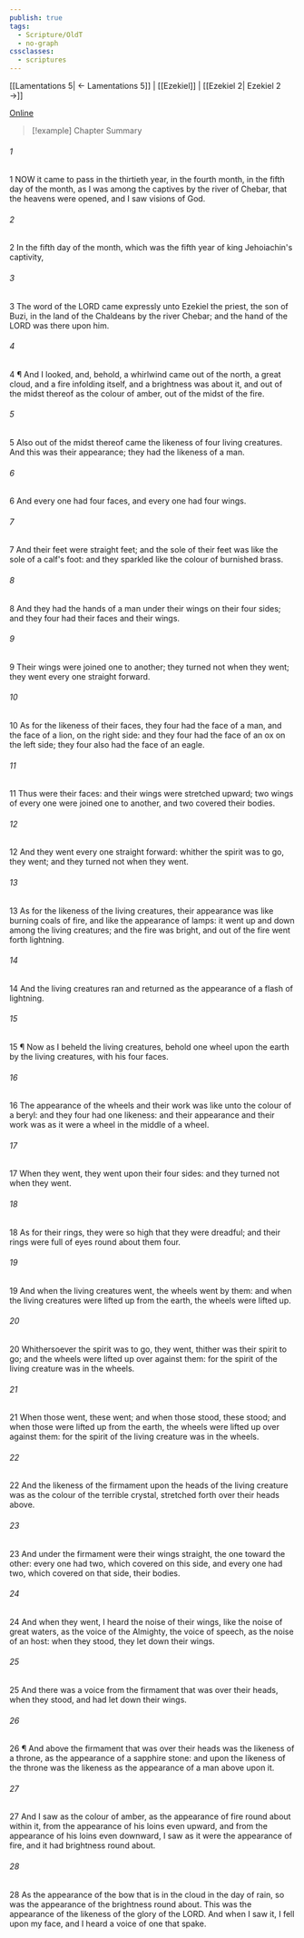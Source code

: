 ```yaml
---
publish: true
tags:
  - Scripture/OldT
  - no-graph
cssclasses:
  - scriptures
---
```

[[Lamentations 5| ← Lamentations 5]] | [[Ezekiel]] | [[Ezekiel 2| Ezekiel 2 →]]

[Online](https://churchofjesuschrist.org/study/scriptures/ot/ezek/1?lang=eng)

>[!example] Chapter Summary
>
###### 1
1 NOW it came to pass in the thirtieth year, in the fourth month, in the fifth day of the month, as I was among the captives by the river of Chebar, that the heavens were opened, and I saw visions of God.
###### 2
2 In the fifth day of the month, which was the fifth year of king Jehoiachin's captivity,
###### 3
3 The word of the LORD came expressly unto Ezekiel the priest, the son of Buzi, in the land of the Chaldeans by the river Chebar; and the hand of the LORD was there upon him.
###### 4
4 ¶ And I looked, and, behold, a whirlwind came out of the north, a great cloud, and a fire infolding itself, and a brightness was about it, and out of the midst thereof as the colour of amber, out of the midst of the fire.
###### 5
5 Also out of the midst thereof came the likeness of four living creatures.  And this was their appearance; they had the likeness of a man.
###### 6
6 And every one had four faces, and every one had four wings.
###### 7
7 And their feet were straight feet; and the sole of their feet was like the sole of a calf's foot: and they sparkled like the colour of burnished brass.
###### 8
8 And they had the hands of a man under their wings on their four sides; and they four had their faces and their wings.
###### 9
9 Their wings were joined one to another; they turned not when they went; they went every one straight forward.
###### 10
10 As for the likeness of their faces, they four had the face of a man, and the face of a lion, on the right side: and they four had the face of an ox on the left side; they four also had the face of an eagle.
###### 11
11 Thus were their faces: and their wings were stretched upward; two wings of every one were joined one to another, and two covered their bodies.
###### 12
12 And they went every one straight forward: whither the spirit was to go, they went; and they turned not when they went.
###### 13
13 As for the likeness of the living creatures, their appearance was like burning coals of fire, and like the appearance of lamps: it went up and down among the living creatures; and the fire was bright, and out of the fire went forth lightning.
###### 14
14 And the living creatures ran and returned as the appearance of a flash of lightning.
###### 15
15 ¶ Now as I beheld the living creatures, behold one wheel upon the earth by the living creatures, with his four faces.
###### 16
16 The appearance of the wheels and their work was like unto the colour of a beryl: and they four had one likeness: and their appearance and their work was as it were a wheel in the middle of a wheel.
###### 17
17 When they went, they went upon their four sides: and they turned not when they went.
###### 18
18 As for their rings, they were so high that they were dreadful; and their rings were full of eyes round about them four.
###### 19
19 And when the living creatures went, the wheels went by them: and when the living creatures were lifted up from the earth, the wheels were lifted up.
###### 20
20 Whithersoever the spirit was to go, they went, thither was their spirit to go; and the wheels were lifted up over against them: for the spirit of the living creature was in the wheels.
###### 21
21 When those went, these went; and when those stood, these stood; and when those were lifted up from the earth, the wheels were lifted up over against them: for the spirit of the living creature was in the wheels.
###### 22
22 And the likeness of the firmament upon the heads of the living creature was as the colour of the terrible crystal, stretched forth over their heads above.
###### 23
23 And under the firmament were their wings straight, the one toward the other: every one had two, which covered on this side, and every one had two, which covered on that side, their bodies.
###### 24
24 And when they went, I heard the noise of their wings, like the noise of great waters, as the voice of the Almighty, the voice of speech, as the noise of an host: when they stood, they let down their wings.
###### 25
25 And there was a voice from the firmament that was over their heads, when they stood, and had let down their wings.
###### 26
26 ¶ And above the firmament that was over their heads was the likeness of a throne, as the appearance of a sapphire stone: and upon the likeness of the throne was the likeness as the appearance of a man above upon it.
###### 27
27 And I saw as the colour of amber, as the appearance of fire round about within it, from the appearance of his loins even upward, and from the appearance of his loins even downward, I saw as it were the appearance of fire, and it had brightness round about.
###### 28
28 As the appearance of the bow that is in the cloud in the day of rain, so was the appearance of the brightness round about.  This was the appearance of the likeness of the glory of the LORD.  And when I saw it, I fell upon my face, and I heard a voice of one that spake.



